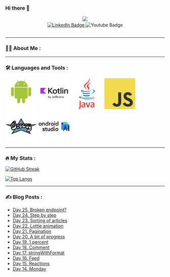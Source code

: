 ### Hi there 👋

<div id="header" align="center">
  <img src="https://media.giphy.com/media/M9gbBd9nbDrOTu1Mqx/giphy.gif" width="100"/>
</div>

<div id="badges" align="center">
  <a href="https://www.linkedin.com/in/yauheni-slizh-5b7a7236/">
    <img src="https://img.shields.io/badge/LinkedIn-blue?style=for-the-badge&logo=linkedin&logoColor=white" alt="LinkedIn Badge"/>
  </a>
  <a>
    <img src="https://img.shields.io/github/stars/kiolk?style=social" alt="Youtube Badge"/>
   </a>
</div>

<div align="center">
  <img src="https://komarev.com/ghpvc/?username=kiolk&style=flat-square&color=blue" alt=""/>
</div>

---

### :woman_technologist: About Me :

---

### :hammer_and_wrench: Languages and Tools :
<div>
  <img src="https://raw.githubusercontent.com/devicons/devicon/master/icons/android/android-original-wordmark.svg" title="Android" alt="Android" height="100" width="100"/>
  <img src="https://github.com/devicons/devicon/blob/master/icons/kotlin/kotlin-original-wordmark.svg" title="Kotlin" alt="Kotli" height="100" width="100"/>
  <img src="https://github.com/devicons/devicon/blob/master/icons/java/java-original-wordmark.svg" title="Java" alt="Java" height="100" width="100"/>
  <img src="https://github.com/devicons/devicon/blob/master/icons/javascript/javascript-original.svg" title="Js" alt="Js" height="100" width="100"/>
  <img src="https://github.com/devicons/devicon/blob/master/icons/groovy/groovy-original.svg" title="Groovy" alt="Groovy" height="100" width="100"/>
  <img src="https://github.com/devicons/devicon/blob/master/icons/androidstudio/androidstudio-original-wordmark.svg" title="AndroidStudio" alt="AndroidStudiohttps://github.com/devicons/devicon/blob/master/icons/androidstudio/androidstudio-original-wordmark.svg" height="100" width="100"/>
</div>

<!--
**Kiolk/Kiolk** is a ✨ _special_ ✨ repository because its `README.md` (this file) appears on your GitHub profile.

Here are some ideas to get you started:

- 🔭 I’m currently working on ...
- 🌱 I’m currently learning ...
- 👯 I’m looking to collaborate on ...
- 🤔 I’m looking for help with ...
- 💬 Ask me about ...
- 📫 How to reach me: ...
- 😄 Pronouns: ...
- ⚡ Fun fact: ...
-->
---

### :fire: My Stats :
[![GitHub Streak](http://github-readme-streak-stats.herokuapp.com?user=Kiolk&theme=dark&background=000000)](https://git.io/streak-stats)

[![Top Langs](https://github-readme-stats.vercel.app/api/top-langs/?username=Kiolk)](https://github.com/anuraghazra/github-readme-stats)

---

### :writing_hand: Blog Posts :
<!-- BLOG-POST-LIST:START -->
- [Day 25. Broken endpoint?](https://dev.to/kiolk/day-25-broken-endpoint-4eo7)
- [Day 24. Step by step](https://dev.to/kiolk/day-24-step-by-step-4jjj)
- [Day 23. Sorting of articles](https://dev.to/kiolk/day-23-sorting-of-articles-3g0p)
- [Day 22. Lottie animation](https://dev.to/kiolk/day-22-lottie-animation-57b4)
- [Day 21. Pagination](https://dev.to/kiolk/day-21-pagination-ohj)
- [Day 20. A bit of progress](https://dev.to/kiolk/day-20-a-bit-of-progress-1ga9)
- [Day 19. 1 percent](https://dev.to/kiolk/day-19-1-percent-5ek9)
- [Day 18. Comment](https://dev.to/kiolk/day-18-comment-44c0)
- [Day 17. stringWithFormat](https://dev.to/kiolk/day-17-stringwithformat-3kb1)
- [Day 16. Feed](https://dev.to/kiolk/day-16-feed-5f9k)
- [Day 15. Reactions](https://dev.to/kiolk/day-15-reactions-4deo)
- [Day 14. Monday](https://dev.to/kiolk/day-14-monday-3o64)
<!-- BLOG-POST-LIST:END -->

